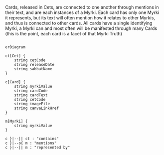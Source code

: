 Cards, released in Cets, are connected to one another through mentions in their text, and are each instances of a Myrki. Each card has only one Myrki it represents, but its text will often mention how it relates to other Myrkis, and thus is connected to other cards. All cards have a single identifying Myrki, a Myrki can and most often will be manifested through many Cards (this is the point, each card is a facet of that Myrki Truth)

```mermaid

erDiagram

ct[Cet] {
	string cetCode
	string releaseDate
	string sabbatName
}

c[Card] {
	string myrkiValue
	string cardCode
	string cardText
	string cetCode
	string imageFile
	string canvaLinkHref
}

m[Myrki] {
	string myrkiValue
}

c }|--|| ct : "contains"
c }|--o{ m : "mentions"
c }|--|| m : "represented by"


```